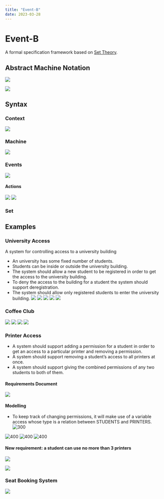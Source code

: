 ```yaml
---
title: "Event-B"
date: 2023-03-28
---
```

# Event-B
A formal specification framework based on [Set Theory](Notes/Set%20Theory.md).
## Abstract Machine Notation
![](https://i.imgur.com/7xfv1u5.png)

![](https://i.imgur.com/64BY7T5.png)
## Syntax
### Context
![](https://i.imgur.com/MuA6Aj1.png)
### Machine
![](https://i.imgur.com/SXkthOv.png)
### Events
![](https://i.imgur.com/qaEwcKw.png)
#### Actions
![](https://i.imgur.com/3v567Uc.png)
![](https://i.imgur.com/pjz2k7S.png)
### Set
## Examples
### University Access
A system for controlling access to a university building
- An university has some fixed number of students.
- Students can be inside or outside the university building.
- The system should allow a new student to be registered in order to get the access to the university building.
- To deny the access to the building for a student the system should support deregistration.
- The system should allow only registered students to enter the university building.
![](https://i.imgur.com/VXtNCCN.png)
![](https://i.imgur.com/UgA1Nsh.png)
![](https://i.imgur.com/UqKBITK.png)
![](https://i.imgur.com/zHaLrA2.png)
![](https://i.imgur.com/M9Y5iot.png)
### Coffee Club
![](https://i.imgur.com/jtIHx6p.png)
![](https://i.imgur.com/kYOr7ax.png)
![](https://i.imgur.com/TQ514Bt.png)
![](https://i.imgur.com/O9vIX2G.png)
### Printer Access
- A system should support adding a permission for a student in order to get an access to a particular printer and removing a permission.
- A system should support removing a student’s access to all printers at once.
- A system should support giving the combined permissions of any two students to both of them.
#### Requirements Document
![](https://i.imgur.com/u8f6wNi.png)
#### Modelling
- To keep track of changing permissions, it will make use of a variable access whose type is a relation between STUDENTS and PRINTERS.  
![300](https://i.imgur.com/Qsa5Xxr.png)

![400](https://i.imgur.com/vehZFBv.png)
![400](https://i.imgur.com/YJuqO2y.png)
![400](https://i.imgur.com/kVgu5Zb.png)
#### New requirement: a student can use no more than 3 printers
![](https://i.imgur.com/ODxLte4.png)

![](https://i.imgur.com/U8eh3gW.png)
### Seat Booking System
![](https://i.imgur.com/QZwnvJ0.png)

